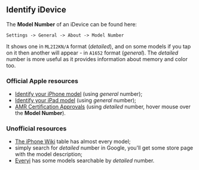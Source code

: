 ## Identify iDevice

The **Model Number** of an iDevice can be found here:

```
Settings -> General -> About -> Model Number
```

It shows one in `ML2I2KN/A` format (*detailed*), and on some models if you tap on it then another will appear - in `A1652` format (*general*). The *detailed* number is more useful as it provides information about memory and color too.

### Official Apple resources

* [Identify your iPhone model](https://support.apple.com/en-us/HT201296) (using *general* number);
* [Identify your iPad model](https://support.apple.com/en-us/HT201471) (using *general* number);
* [AMR Certification Approvals](http://salesdownload.apple.com/public/sites/asw/common/compliance/Other_iPad.htm) (using *detailed* number, hover mouse over the **Model Number**).

### Unofficial resources

* [The iPhone Wiki](https://www.theiphonewiki.com/wiki/Models) table has almost every model;
* simply search for *detailed* number in Google, you'll get some store page with the model description;
* [Everyi](https://everymac.com/ultimate-mac-lookup/) has some models searchable by *detailed* number.
